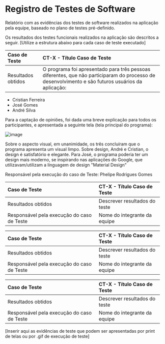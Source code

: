 # Registro de Testes de Software

Relatório com as evidências dos testes de software realizados na aplicação pela equipe, baseado no plano de testes pré-definido.

Os resultados dos testes funcionais realizados na aplicação são descritos a seguir. [Utilize a estrutura abaixo para cada caso de teste executado]

|Caso de Teste    | CT-X - Título Caso de Teste |
|:---|:---|
| Resultados obtidos | O programa foi apresentado para três pessoas diferentes, que não participaram do processo de desenvolvimento e são futuros usuários da aplicação: 
  - Cristian Ferreira
  - José Gomes
  - André Silva

Para a captação de opiniões, foi dada uma breve explicação para todos os participantes, e apresentada a seguinte tela (tela principal do programa):

![image](https://github.com/ICEI-PUC-Minas-PMV-ADS/pmv-ads-2023-2-e1-proj-web-t3-Grupo4/assets/110932147/e5a5dba6-80c9-46f8-a27a-c46df7ff037e)

Sobre o aspecto visual, em unanimidade, os três concluíram que o programa apresenta um visual limpo.
Sobre design, André  e Cristian, o design é satisfatório e elegante. Para José, o programa poderia ter um design mais moderno, se inspirando nas aplicações do Google, que utilizavam/utilizam a linguagem de design "Material Design"

Responsável pela execução do caso de Teste: Phelipe Rodrigues Gomes

|Caso de Teste    | CT-X - Título Caso de Teste |
|:---|:---|
| Resultados obtidos | Descrever resultados do teste  |
| Responsável pela execução do caso de Teste | Nome do integrante da equipe |

|Caso de Teste    | CT-X - Título Caso de Teste |
|:---|:---|
| Resultados obtidos | Descrever resultados do teste  |
| Responsável pela execução do caso de Teste | Nome do integrante da equipe |

|Caso de Teste    | CT-X - Título Caso de Teste |
|:---|:---|
| Resultados obtidos | Descrever resultados do teste  |
| Responsável pela execução do caso de Teste | Nome do integrante da equipe |

[Inserir aqui as evidências de teste que podem ser apresentadas por print de telas ou por .gif de execução de teste]
